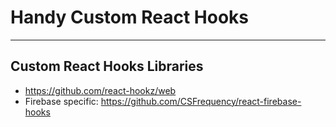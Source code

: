# Handy Custom React Hooks

---

## Custom React Hooks Libraries
- <https://github.com/react-hookz/web>
- Firebase specific: <https://github.com/CSFrequency/react-firebase-hooks>